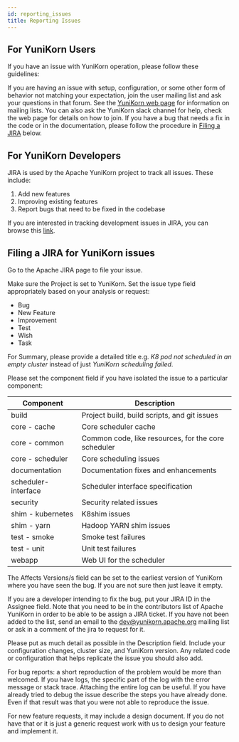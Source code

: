 ```yaml
---
id: reporting_issues
title: Reporting Issues
---
```


<!--
Licensed to the Apache Software Foundation (ASF) under one
or more contributor license agreements.  See the NOTICE file
distributed with this work for additional information
regarding copyright ownership.  The ASF licenses this file
to you under the Apache License, Version 2.0 (the
"License"); you may not use this file except in compliance
with the License.  You may obtain a copy of the License at

  http://www.apache.org/licenses/LICENSE-2.0

Unless required by applicable law or agreed to in writing,
software distributed under the License is distributed on an
"AS IS" BASIS, WITHOUT WARRANTIES OR CONDITIONS OF ANY
KIND, either express or implied.  See the License for the
specific language governing permissions and limitations
under the License.
-->

## For YuniKorn Users
If you have an issue with YuniKorn operation, please follow these guidelines:

If you are having an issue with setup, configuration, or some other form of behavior not matching your expectation, join the user mailing list and ask your questions in that forum.
See the [YuniKorn web page](https://yunikorn.apache.org) for information on mailing lists.
You can also ask the YuniKorn slack channel for help, check the web page for details on how to join.
If you have a bug that needs a fix in the code or in the documentation, please follow the procedure in [Filing a JIRA](#Filing-a-JIRA-for-YuniKorn-issues) below.

## For YuniKorn Developers
JIRA is used by the Apache YuniKorn project to track all issues.
These include:
1. Add new features
1. Improving existing features
1. Report bugs that need to be fixed in the codebase

If you are interested in tracking development issues in JIRA, you can browse
this [link](https://issues.apache.org/jira/projects/YUNIKORN).

## Filing a JIRA for YuniKorn issues
Go to the Apache JIRA page to file your issue.

Make sure the Project is set to YuniKorn. Set the issue type field appropriately based on your analysis or request:
* Bug
* New Feature
* Improvement
* Test
* Wish
* Task

For Summary, please provide a detailed title e.g. _K8 pod not scheduled in an empty cluster_ instead of just _YuniKorn scheduling failed_.

Please set the component field if you have isolated the issue to a particular component:

| Component | Description |
|-----------|-------------|
| build| Project build, build scripts, and git issues|
| core - cache | Core scheduler cache |
| core - common | Common code, like resources, for the core scheduler|
| core - scheduler | Core scheduling issues |
| documentation | Documentation fixes and enhancements |
| scheduler-interface | Scheduler interface specification |
| security | Security related issues |
| shim - kubernetes | K8shim issues |
| shim - yarn | Hadoop YARN shim issues |
| test - smoke | Smoke test failures |
| test - unit | Unit test failures |
| webapp | Web UI for the scheduler |

The Affects Versions/s field can be set to the earliest version of YuniKorn where you have seen the bug.
If you are not sure then just leave it empty.

If you are a developer intending to fix the bug, put your JIRA ID in the Assignee field.
Note that you need to be in the contributors list of Apache YuniKorn in order to be able to be assign a JIRA ticket.
If you have not been added to the list, send an email to the [dev@yunikorn.apache.org](mailto:dev@yunikorn.apache.org) mailing list or ask in a comment of the jira to request for it.

Please put as much detail as possible in the Description field.
Include your configuration changes, cluster size, and YuniKorn version.
Any related code or configuration that helps replicate the issue you should also add.

For bug reports: a short reproduction of the problem would be more than welcomed.
If you have logs, the specific part of the log with the error message or stack trace.
Attaching the entire log can be useful.
If you have already tried to debug the issue describe the steps you have already done.
Even if that result was that you were not able to reproduce the issue.

For new feature requests, it may include a design document.
If you do not have that or it is just a generic request work with us to design your feature and implement it.
